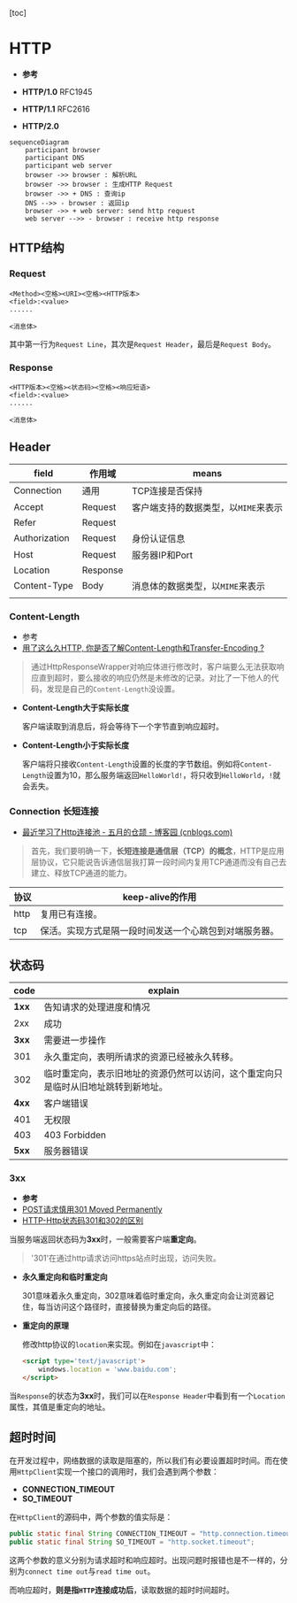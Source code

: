 [toc]

# HTTP

- **参考**

- **HTTP/1.0**	RFC1945
- **HTTP/1.1**	RFC2616
- **HTTP/2.0**

``` mermaid
sequenceDiagram
	participant browser
	participant DNS
	participant web server
	browser ->> browser : 解析URL
	browser ->> browser : 生成HTTP Request
	browser ->> + DNS : 查询ip
	DNS -->> - browser : 返回ip
	browser ->> + web server: send http request
	web server -->> - browser : receive http response 
```



## HTTP结构

### Request

``` http
<Method><空格><URI><空格><HTTP版本>
<field>:<value>
......

<消息体>
```

其中第一行为`Request Line`，其次是`Request Header`，最后是`Request Body`。

### Response

``` http
<HTTP版本><空格><状态码><空格><响应短语>
<field>:<value>
......

<消息体>
```

## Header

| field         | 作用域   | means                                |
| ------------- | -------- | ------------------------------------ |
| Connection    | 通用     | TCP连接是否保持                      |
| Accept        | Request  | 客户端支持的数据类型，以`MIME`来表示 |
| Refer         | Request  |                                      |
| Authorization | Request  | 身份认证信息                         |
| Host          | Request  | 服务器IP和Port                       |
| Location      | Response |                                      |
| Content-Type  | Body     | 消息体的数据类型，以`MIME`来表示     |
|               |          |                                      |

### Content-Length

- 参考
- [用了这么久HTTP, 你是否了解Content-Length和Transfer-Encoding ?](https://juejin.cn/post/6844903937825488909)

> 通过HttpResponseWrapper对响应体进行修改时，客户端要么无法获取响应直到超时，要么接收的响应仍然是未修改的记录。对比了一下他人的代码，发现是自己的`Content-Length`没设置。

- **Content-Length大于实际长度**

  客户端读取到消息后，将会等待下一个字节直到响应超时。

- **Content-Length小于实际长度**

  客户端将只接收`Content-Length`设置的长度的字节数组。例如将`Content-Length`设置为10，那么服务端返回`HelloWorld!`，将只收到`HelloWorld`，`!`就会丢失。

### Connection 长短连接

- [最近学习了Http连接池 - 五月的仓颉 - 博客园 (cnblogs.com)](https://www.cnblogs.com/xrq730/p/10963689.html)

> 首先，我们要明确一下，**长短连接是通信层（TCP）的概念**，HTTP是应用层协议，它只能说告诉通信层我打算一段时间内复用TCP通道而没有自己去建立、释放TCP通道的能力。

| 协议 | keep-alive的作用                                       |
| ---- | ------------------------------------------------------ |
| http | 复用已有连接。                                         |
| tcp  | 保活。实现方式是隔一段时间发送一个心跳包到对端服务器。 |

## 状态码

| code    | explain                                                      |
| ------- | ------------------------------------------------------------ |
| **1xx** | 告知请求的处理进度和情况                                     |
| 2xx     | 成功                                                         |
| **3xx** | 需要进一步操作                                               |
| 301     | 永久重定向，表明所请求的资源已经被永久转移。                 |
| 302     | 临时重定向，表示旧地址的资源仍然可以访问，这个重定向只是临时从旧地址跳转到新地址。 |
| **4xx** | 客户端错误                                                   |
| 401     | 无权限                                                       |
| 403     | 403 Forbidden                                                |
| **5xx** | 服务器错误                                                   |

### 3xx

- **参考**
- <a href='https://blog.csdn.net/zhuyiquan/article/details/78712332'>POST请求慎用301 Moved Permanently</a>
- [HTTP-Http状态码301和302的区别](https://www.cnblogs.com/lanqiu5ge/p/9457074.html)

当服务端返回状态码为**3xx**时，一般需要客户端**重定向**。

> '301'在通过http请求访问https站点时出现，访问失败。

- **永久重定向和临时重定向**

  301意味着永久重定向，302意味着临时重定向，永久重定向会让浏览器记住，每当访问这个路径时，直接替换为重定向后的路径。

- **重定向的原理**

  修改http协议的`location`来实现。例如在`javascript`中：

  ``` html
  <script type='text/javascript'>
      windows.location = 'www.baidu.com';
  </script>
  ```

当`Response`的状态为**3xx**时，我们可以在`Response Header`中看到有一个`Location`属性，其值是重定向的地址。

## 超时时间

在开发过程中，网络数据的读取是阻塞的，所以我们有必要设置超时时间。而在使用`HttpClient`实现一个接口的调用时，我们会遇到两个参数：

- **CONNECTION_TIMEOUT**
- **SO_TIMEOUT**

在`HttpClient`的源码中，两个参数的值实际是：

``` java
public static final String CONNECTION_TIMEOUT = "http.connection.timeout";
public static final String SO_TIMEOUT = "http.socket.timeout";
```

这两个参数的意义分别为请求超时和响应超时。出现问题时报错也是不一样的，分别为`connect time out`与`read time out`。

而响应超时，**则是指`HTTP`连接成功后**，读取数据的超时时间超时。